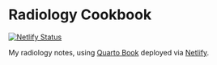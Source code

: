 # Radiology Cookbook

[![Netlify Status](https://api.netlify.com/api/v1/badges/6f63b12d-0fee-4a1f-b5e4-7eeae4c3f419/deploy-status)](https://app.netlify.com/sites/radio-notes-lightbridge/deploys)

My radiology notes, using [Quarto Book](https://quarto.org/docs/reference/projects/books.html) deployed via [Netlify](https://radio-notes-lightbridge.netlify.app).


